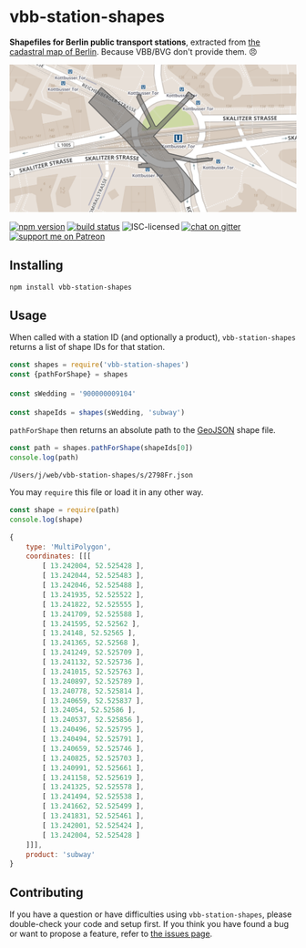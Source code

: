 # vbb-station-shapes

**Shapefiles for Berlin public transport stations**, extracted from [the cadastral map of Berlin](https://fbinter.stadt-berlin.de/fb/index.jsp?loginkey=zoomStart&mapId=wmsk_alkis@senstadt&bbox=390525,5817516,390903,5817739). Because VBB/BVG don't provide them. :angry:

[![Kottbusser Tor shape](kotti-shape.png)](https://bl.ocks.org/anonymous/raw/b17b1c9883b8e7e08026fbfc986d9b9f/)

[![npm version](https://img.shields.io/npm/v/vbb-station-shapes.svg)](https://www.npmjs.com/package/vbb-station-shapes)
[![build status](https://img.shields.io/travis/derhuerst/vbb-station-shapes.svg)](https://travis-ci.org/derhuerst/vbb-station-shapes)
![ISC-licensed](https://img.shields.io/github/license/derhuerst/vbb-station-shapes.svg)
[![chat on gitter](https://badges.gitter.im/derhuerst.svg)](https://gitter.im/derhuerst)
[![support me on Patreon](https://img.shields.io/badge/support%20me-on%20patreon-fa7664.svg)](https://patreon.com/derhuerst)


## Installing

```shell
npm install vbb-station-shapes
```


## Usage

When called with a station ID (and optionally a product), `vbb-station-shapes` returns a list of shape IDs for that station.

```js
const shapes = require('vbb-station-shapes')
const {pathForShape} = shapes

const sWedding = '900000009104'

const shapeIds = shapes(sWedding, 'subway')
```

`pathForShape` then returns an absolute path to the [GeoJSON](http://geojson.org/) shape file.

```js
const path = shapes.pathForShape(shapeIds[0])
console.log(path)
```

```
/Users/j/web/vbb-station-shapes/s/2798Fr.json
```

You may `require` this file or load it in any other way.

```js
const shape = require(path)
console.log(shape)
```

```js
{
	type: 'MultiPolygon',
	coordinates: [[[
		[ 13.242004, 52.525428 ],
		[ 13.242044, 52.525483 ],
		[ 13.242046, 52.525488 ],
		[ 13.241935, 52.525522 ],
		[ 13.241822, 52.525555 ],
		[ 13.241709, 52.525588 ],
		[ 13.241595, 52.52562 ],
		[ 13.24148, 52.52565 ],
		[ 13.241365, 52.52568 ],
		[ 13.241249, 52.525709 ],
		[ 13.241132, 52.525736 ],
		[ 13.241015, 52.525763 ],
		[ 13.240897, 52.525789 ],
		[ 13.240778, 52.525814 ],
		[ 13.240659, 52.525837 ],
		[ 13.24054, 52.52586 ],
		[ 13.240537, 52.525856 ],
		[ 13.240496, 52.525795 ],
		[ 13.240494, 52.525791 ],
		[ 13.240659, 52.525746 ],
		[ 13.240825, 52.525703 ],
		[ 13.240991, 52.525661 ],
		[ 13.241158, 52.525619 ],
		[ 13.241325, 52.525578 ],
		[ 13.241494, 52.525538 ],
		[ 13.241662, 52.525499 ],
		[ 13.241831, 52.525461 ],
		[ 13.242001, 52.525424 ],
		[ 13.242004, 52.525428 ]
	]]],
	product: 'subway'
}
```


## Contributing

If you have a question or have difficulties using `vbb-station-shapes`, please double-check your code and setup first. If you think you have found a bug or want to propose a feature, refer to [the issues page](https://github.com/derhuerst/vbb-station-shapes/issues).
